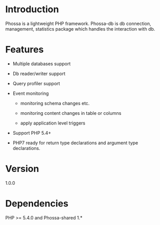 # Introduction
Phossa is a lightweight PHP framework. Phossa-db is db connection, management,
statistics package which handles the interaction with db.

# Features

- Multiple databases support

- Db reader/writer support

- Query profiler support

- Event monitoring

  - monitoring schema changes etc.

  - monitoring content changes in table or columns

  - apply application level triggers

- Support PHP 5.4+

- PHP7 ready for return type declarations and argument type declarations.

# Version
1.0.0

# Dependencies
PHP >= 5.4.0 and Phossa-shared 1.*
